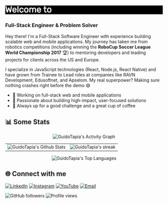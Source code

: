 [![Typing SVG](https://github.com/GuidoTapia/GuidoTapia/blob/main/typewriter.gif?raw=true)](https://git.io/typing-svg)

### Full-Stack Engineer & Problem Solver

Hey there! I'm a Full-Stack Software Engineer with experience building scalable web and mobile applications. My journey has taken me from robotics competitions (including winning the **RoboCup Soccer League World Championship 2017** 🏆) to mentoring developers and leading projects for clients across the US and Europe.

I specialize in JavaScript technologies (React, Node.js, React Native) and have grown from Trainee to Lead roles at companies like RAVN Development, Edusoftnet, and Apselom. My real superpower? Making sure nothing crashes right before the demo 😅


- 🔭 Working on full-stack web and mobile applications
- 🎯 Passionate about building high-impact, user-focused solutions
- 🚀 Always up for a good challenge and a great cup of coffee


## 📊 Some Stats

<p align="center">
<img alt="GuidoTapia's Activity Graph" src="https://github-readme-activity-graph.vercel.app/graph?username=GuidoTapia&theme=react&hide_border=true&bg_color=0D1117" />
</p>


<table>
<tr>
<td align="center">
<img alt="GuidoTapia's Github Stats" src="https://github-readme-stats-alpha-bay-68.vercel.app/api?username=GuidoTapia&show_icons=false&include_all_commits=true&theme=react&hide_border=true&bg_color=0D1117" />
</td>
<td align="center">
<img alt="GuidoTapia's streak" src="https://github-readme-streak-stats.herokuapp.com/?user=GuidoTapia&theme=black-ice&hide_border=true&stroke=0000&background=0D1117" />
</td>
</tr>
</table>

<p align="center">
<img alt="GuidoTapia's Top Languages" src="https://github-readme-stats-alpha-bay-68.vercel.app/api/top-langs/?username=GuidoTapia&langs_count=6&layout=donut&theme=react&hide_border=true&bg_color=0D1117&exclude_repo=IHC-AR" />
</p>


## 🌐 Connect with me

[![LinkedIn](https://img.shields.io/badge/LinkedIn-0077B5?style=for-the-badge&logo=linkedin&logoColor=white)](https://www.linkedin.com/in/gl-tapia-ore-2601/)
[![Instagram](https://img.shields.io/badge/Instagram-E4405F?style=for-the-badge&logo=instagram&logoColor=white)](https://www.instagram.com/guido.ore/)
[![YouTube](https://img.shields.io/badge/YouTube-FF0000?style=for-the-badge&logo=youtube&logoColor=white)](https://www.youtube.com/@g2000sjb)
[![Email](https://img.shields.io/badge/Email-D14836?style=for-the-badge&logo=gmail&logoColor=white)](mailto:guido.tapia.ore@gmail.com)

![GitHub followers](https://img.shields.io/github/followers/GuidoTapia?label=Followers&style=social)
![Profile views](https://komarev.com/ghpvc/?username=GuidoTapia&color=blue&style=flat-square)
